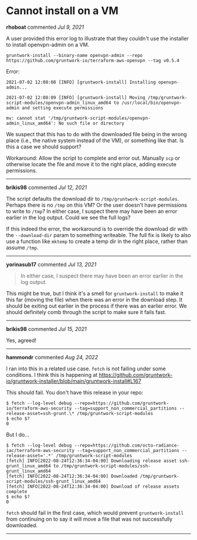 # Cannot install on a VM

**rhoboat** commented *Jul 9, 2021*

A user provided this error log to illustrate that they couldn't use the installer to install openvpn-admin on a VM.

```
gruntwork-install --binary-name openvpn-admin --repo https://github.com/gruntwork-io/terraform-aws-openvpn --tag v0.5.4
```

Error:
```
2021-07-02 12:08:08 [INFO] [gruntwork-install] Installing openvpn-admin...

2021-07-02 12:08:09 [INFO] [gruntwork-install] Moving /tmp/gruntwork-script-modules/openvpn-admin_linux_amd64 to /usr/local/bin/openvpn-admin and setting execute permissions

mv: cannot stat '/tmp/gruntwork-script-modules/openvpn-admin_linux_amd64': No such file or directory
```

We suspect that this has to do with the downloaded file being in the wrong place (i.e., the native system instead of the VM), or something like that. Is this a case we should support?

Workaround: Allow the script to complete and error out. Manually `scp` or otherwise locate the file and move it to the right place, adding execute permissions.
<br />
***


**brikis98** commented *Jul 12, 2021*

The script defaults the download dir to `/tmp/gruntwork-script-modules`. Perhaps there is no `/tmp` on this VM? Or the user doesn't have permissions to write to `/tmp`? In either case, I suspect there may have been an error earlier in the log output. Could we see the full logs?

If this indeed the error, the workaround is to override the download dir with the `--download-dir` param to something writeable. The full fix is likely to also use a function like `mktemp` to create a temp dir in the right place, rather than assume `/tmp`.  
***

**yorinasub17** commented *Jul 13, 2021*

> In either case, I suspect there may have been an error earlier in the log output.

This might be true, but I think it's a smell for `gruntwork-install` to make it this far (moving the file) when there was an error in the download step. It should be exiting out earlier in the process if there was an earlier error. We should definitely comb through the script to make sure it fails fast.
***

**brikis98** commented *Jul 15, 2021*

Yes, agreed!
***

**hammondr** commented *Aug 24, 2022*

I ran into this in a related use case.  `fetch` is not failing under some conditions.  I think this is happening at https://github.com/gruntwork-io/gruntwork-installer/blob/main/gruntwork-install#L167

This should fail.  You don't have this release in your repo:
```
$ fetch --log-level debug --repo=https://github.com/gruntwork-io/terraform-aws-security --tag=support_non_commercial_partitions --release-asset=ssh-grunt.\* /tmp/gruntwork-script-modules
$ echo $?
0
```

But I do...
```
$ fetch --log-level debug --repo=https://github.com/octo-radiance-iac/terraform-aws-security --tag=support_non_commercial_partitions --release-asset='.*' /tmp/gruntwork-script-modules
[fetch] INFO[2022-08-24T12:36:34-04:00] Downloading release asset ssh-grunt_linux_amd64 to /tmp/gruntwork-script-modules/ssh-grunt_linux_amd64
[fetch] INFO[2022-08-24T12:36:34-04:00] Downloaded /tmp/gruntwork-script-modules/ssh-grunt_linux_amd64
[fetch] INFO[2022-08-24T12:36:34-04:00] Download of release assets complete
$ echo $?
0
```

`fetch` should fail in the first case, which would prevent `gruntwork-install` from continuing on to say it will move a file that was not successfully downloaded.
***

